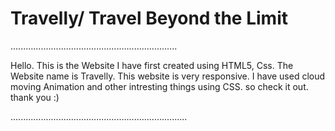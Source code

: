 # Travelly/ Travel Beyond the Limit
..................................................................

Hello. This is the Website I have first created using HTML5, Css. 
The Website name is Travelly.
This website is very responsive. 
I have used cloud moving Animation and other intresting things using CSS.
so check it out.
thank you :)

......................................................................
